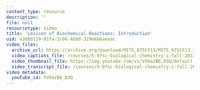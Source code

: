 ```yaml
---
content_type: resource
description: ''
file: null
resourcetype: Video
title: 'Lexicon of Biochemical Reactions: Introduction'
uid: a388b119-81fa-2c06-4bbd-329e6b6aeeac
video_files:
  archive_url: https://archive.org/download/MIT5.07SCF13/MIT5_07SCF13_JoAnne_Intro_300k.mp4
  video_captions_file: /courses/5-07sc-biological-chemistry-i-fall-2013/d456924e7385594f86dd9b1f2b4d9942_VVOazB6_D3Q.vtt
  video_thumbnail_file: https://img.youtube.com/vi/VVOazB6_D3Q/default.jpg
  video_transcript_file: /courses/5-07sc-biological-chemistry-i-fall-2013/08ddff58982a358364f655d1ee875ece_VVOazB6_D3Q.pdf
video_metadata:
  youtube_id: VVOazB6_D3Q
---
```

